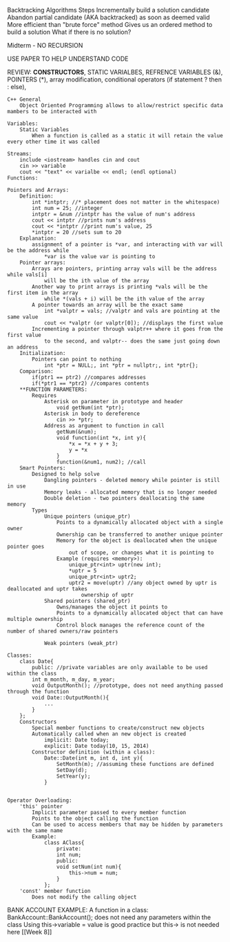 Backtracking Algorithms
	Steps
		Incrementally build a solution candidate
		Abandon partial candidate (AKA backtracked) as soon as deemed valid
	More efficient than "brute force" method
	Gives us an ordered method to build a solution
	What if there is no solution?

Midterm - NO RECURSION

USE PAPER TO HELP UNDERSTAND CODE

REVIEW:
	**CONSTRUCTORS**, STATIC VARIALBES, REFRENCE VARIABLES (&), POINTERS (*), array modification,
	conditional operators (if statement ? then : else), 
	
	C++ General
		Object Oriented Programming allows to allow/restrict specific data mambers to be interacted with

	Variables:
		Static Variables 
			When a function is called as a static it will retain the value every other time it was called
			
	Streams:
		include <iostream> handles cin and cout
		cin >> variable
		cout << "text" << varialbe << endl; (endl optional)
	Functions:
	
	Pointers and Arrays:
		Definition:
			int *intptr; //* placement does not matter in the whitespace)
			int num = 25; //integer
			intptr = &num //intptr has the value of num's address
			cout << intptr //prints num's address
			cout << *intptr //print num's value, 25
			*intptr = 20 //sets sum to 20
		Explanation:
			assignment of a pointer is *var, and interacting with var will be the address while
				*var is the value var is pointing to
		Pointer arrays:
			Arrays are pointers, printing array vals will be the address while vals[i]
				will be the ith value of the array
			Another way to print arrays is printing *vals will be the first item in the array
				while *(vals + i) will be the ith value of the array
			A pointer towards an array will be the exact same
				int *valptr = vals; //valptr and vals are pointing at the same value
				cout << *valptr (or valptr[0]); //displays the first value
			Incrementing a pointer through valptr++ where it goes from the first value
				to the second, and valptr-- does the same just going down an address
		Initialization:
			Pointers can point to nothing
				int *ptr = NULL;, int *ptr = nullptr;, int *ptr{};
		Comparison:
			if(ptr1 == ptr2) //compares addresses
			if(*ptr1 == *ptr2) //compares contents
		**FUNCTION PARAMETERS:
			Requires
				Asterisk on parameter in prototype and header
					void getNum(int *ptr);
				Asterisk in body to dereference
					cin >> *ptr;
				Address as argument to function in call
					getNum(&num);
					void function(int *x, int y){
						*x = *x + y + 3;
						y = *x
					}
					function(&num1, num2); //call
		Smart Pointers:
			Designed to help solve
				Dangling pointers - deleted memory while pointer is still in use
				Memory leaks - allocated memory that is no longer needed
				Double deletion - two pointers deallocating the same memory
			Types
				Unique pointers (unique_ptr)
					Points to a dynamically allocated object with a single owner
					Ownership can be transferred to another unique pointer
					Memory for the object is deallocated when the unique pointer goes
						out of scope, or changes what it is pointing to
					Example (requires <memory>):
						unique_ptr<int> uptr(new int);
						*uptr = 5
						unique_ptr<int> uptr2;
						uptr2 = move(uptr) //any object owned by uptr is deallocated and uptr takes 
							ownership of uptr
				Shared pointers (shared_ptr)
					Owns/manages the object it points to
					Points to a dynamically allocated object that can have multiple ownership
					Control block manages the reference count of the number of shared owners/raw pointers
					
				Weak pointers (weak_ptr)
	
	Classes:
		class Date{
			public: //private variables are only available to be used within the class
			int m_month, m_day, m_year;
			void OutputMonth(); //prototype, does not need anything passed through the function
			void Date::OutputMonth(){
				...
			}
		};
		Constructors 
			Special member functions to create/construct new objects
			Automatically called when an new object is created
				implicit: Date today;
				explicit: Date today(10, 15, 2014)
			Constructor definition (within a class):
				Date::Date(int m, int d, int y){
					SetMonth(m); //assuming these functions are defined
					SetDay(d);
					SetYear(y);
				}
				
	
	Operator Overloading:
		'this' pointer
			Implicit parameter passed to every member function
			Points to the object calling the function
			Can be used to access members that may be hidden by parameters with the same name
			Example:
				class AClass{
					private:
					int num;
					public:
					void setNum(int num){
						this->num = num;
					}
				};
		'const' member function
			Does not modify the calling object
			
BANK ACCOUNT EXAMPLE:
	A function in a class: BankAccount::BankAccount(); does not need any parameters within the class
	Using this->variable = value is good practice but this-> is not needed here
[[Week 8]]